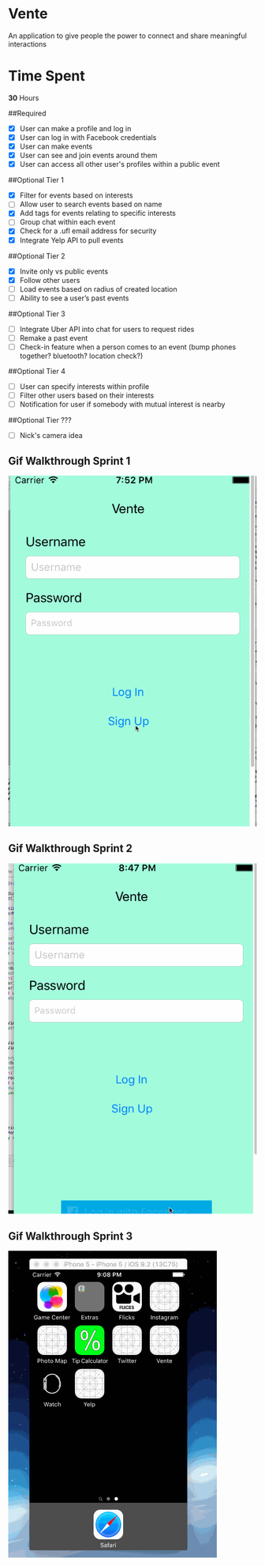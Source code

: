 # Vente
An application to give people the power to connect and share meaningful interactions

# Time Spent
**30** Hours

##Required
- [X] User can make a profile and log in
- [X] User can log in with Facebook credentials
- [X] User can make events
- [X] User can see and join events around them
- [X] User can access all other user's profiles within a public event

##Optional Tier 1
- [X] Filter for events based on interests
- [ ] Allow user to search events based on name
- [X] Add tags for events relating to specific interests
- [ ] Group chat within each event
- [X] Check for a .ufl email address for security
- [X] Integrate Yelp API to pull events

##Optional Tier 2
- [X] Invite only vs public events
- [X] Follow other users
- [ ] Load events based on radius of created location
- [ ] Ability to see a user’s past events

##Optional Tier 3
- [ ] Integrate Uber API into chat for users to request rides
- [ ] Remake a past event
- [ ] Check-in feature when a person comes to an event (bump phones together? bluetooth? location check?)

##Optional Tier 4
- [ ] User can specify interests within profile
- [ ] Filter other users based on their interests
- [ ] Notification for user if somebody with mutual interest is nearby

##Optional Tier ???
- [ ] Nick's camera idea 

## Gif Walkthrough Sprint 1

<img src='Vente1.gif' title='Video Walkthrough' width='' alt='Video Walkthrough' />

## Gif Walkthrough Sprint 2

<img src='Vente2.gif' title='Video Walkthrough' width='' alt='Video Walkthrough' />

## Gif Walkthrough Sprint 3

<img src='Sprint 3.gif' title='Video Walkthrough' width='' alt='Video Walkthrough' />
